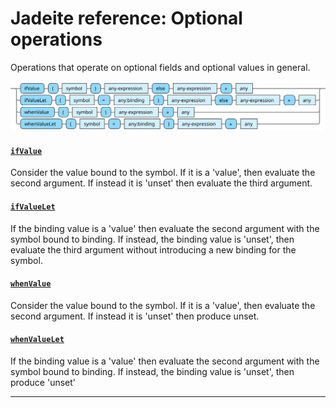 <!---
  This markdown file was generated. Do not edit.
  -->

# Jadeite reference: Optional operations

Operations that operate on optional fields and optional values in general.

!["optional-op"](../halite-bnf-diagrams/optional-op-j.svg)

#### [`ifValue`](halite_full-reference-j.md#ifValue)

Consider the value bound to the symbol. If it is a 'value', then evaluate the second argument. If instead it is 'unset' then evaluate the third argument.

#### [`ifValueLet`](halite_full-reference-j.md#ifValueLet)

If the binding value is a 'value' then evaluate the second argument with the symbol bound to binding. If instead, the binding value is 'unset', then evaluate the third argument without introducing a new binding for the symbol.

#### [`whenValue`](halite_full-reference-j.md#whenValue)

Consider the value bound to the symbol. If it is a 'value', then evaluate the second argument. If instead it is 'unset' then produce unset.

#### [`whenValueLet`](halite_full-reference-j.md#whenValueLet)

If the binding value is a 'value' then evaluate the second argument with the symbol bound to binding. If instead, the binding value is 'unset', then produce 'unset'

---
